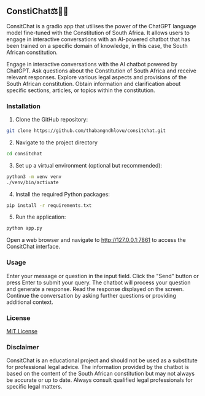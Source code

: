 ## ConstiChat⚖️👨‍⚖️

ConsitChat is a gradio app that utilises the power of the ChatGPT language model fine-tuned with the Constitution of South Africa. It allows users to engage in interactive conversations with an AI-powered chatbot that has been trained on a specific domain of knowledge, in this case, the South African constitution.

Engage in interactive conversations with the AI chatbot powered by ChatGPT. Ask questions about the Constitution of South Africa and receive relevant responses.
Explore various legal aspects and provisions of the South African constitution. Obtain information and clarification about specific sections, articles, or topics within the constitution.

### Installation
1. Clone the GitHub repository:
```bash
git clone https://github.com/thabangndhlovu/consitchat.git
```
2. Navigate to the project directory
```bash
cd consitchat
```
3. Set up a virtual environment (optional but recommended):
```bash
python3 -m venv venv
./venv/bin/activate
```
4. Install the required Python packages:
```bash
pip install -r requirements.txt
```
5. Run the application:
```bash
python app.py
```
Open a web browser and navigate to http://127.0.0.1:7861 to access the ConsitChat interface.

### Usage 
Enter your message or question in the input field. Click the "Send" button or press Enter to submit your query. The chatbot will process your question and generate a response.
Read the response displayed on the screen. Continue the conversation by asking further questions or providing additional context.


### License 
[MIT License](https://mit-license.org/)

### Disclaimer
ConsitChat is an educational project and should not be used as a substitute for professional legal advice. The information provided by the chatbot is based on the content of the South African constitution but may not always be accurate or up to date. Always consult qualified legal professionals for specific legal matters.